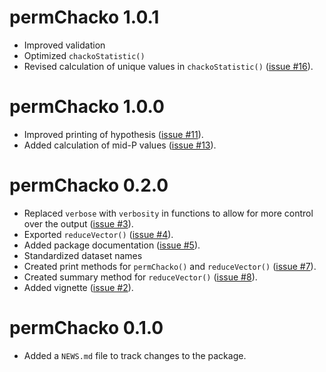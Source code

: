 # permChacko 1.0.1

* Improved validation
* Optimized `chackoStatistic()`
* Revised calculation of unique values in `chackoStatistic()` ([issue #16](https://github.com/ocbe-uio/permChacko/issues/16)).

# permChacko 1.0.0

* Improved printing of hypothesis ([issue #11](https://github.com/ocbe-uio/permChacko/issues/11)).
* Added calculation of mid-P values ([issue #13](https://github.com/ocbe-uio/permChacko/issues/13)).

# permChacko 0.2.0

* Replaced `verbose` with `verbosity` in functions to allow for more control over the output ([issue #3](https://github.com/ocbe-uio/permChacko/issues/3)).
* Exported `reduceVector()` ([issue #4](https://github.com/ocbe-uio/permChacko/issues/4)).
* Added package documentation ([issue #5](https://github.com/ocbe-uio/permChacko/issues/5)).
* Standardized dataset names
* Created print methods for `permChacko()` and `reduceVector()` ([issue #7](https://github.com/ocbe-uio/permChacko/issues/7)).
* Created summary method for `reduceVector()` ([issue #8](https://github.com/ocbe-uio/permChacko/issues/8)).
* Added vignette ([issue #2](https://github.com/ocbe-uio/permChacko/issues/2)).

# permChacko 0.1.0

* Added a `NEWS.md` file to track changes to the package.
